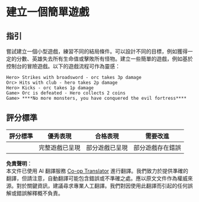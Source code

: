 <!--
CO_OP_TRANSLATOR_METADATA:
{
  "original_hash": "24201cf428c7edba1ccec2a78a0dd8f8",
  "translation_date": "2025-08-23T23:08:45+00:00",
  "source_file": "6-space-game/6-end-condition/assignment.md",
  "language_code": "hk"
}
-->
# 建立一個簡單遊戲

## 指引

嘗試建立一個小型遊戲，練習不同的結局條件。可以設計不同的目標，例如獲得一定的分數、英雄失去所有生命值或擊敗所有怪物。建立一些簡單的遊戲，例如基於控制台的冒險遊戲。以下的遊戲流程可作為靈感：

```
Hero> Strikes with broadsword - orc takes 3p damage
Orc> Hits with club - hero takes 2p damage
Hero> Kicks - orc takes 1p damage
Game> Orc is defeated - Hero collects 2 coins
Game> ****No more monsters, you have conquered the evil fortress****
```

## 評分標準

| 評分標準 | 優秀表現              | 合格表現                    | 需要改進                  |
| -------- | ---------------------- | --------------------------- | -------------------------- |
|          | 完整遊戲已呈現        | 部分遊戲已呈現              | 部分遊戲存在錯誤          |

**免責聲明**：  
本文件已使用 AI 翻譯服務 [Co-op Translator](https://github.com/Azure/co-op-translator) 進行翻譯。我們致力於提供準確的翻譯，但請注意，自動翻譯可能包含錯誤或不準確之處。應以原文文件作為權威來源。對於關鍵資訊，建議尋求專業人工翻譯。我們對因使用此翻譯而引起的任何誤解或錯誤解釋概不負責。